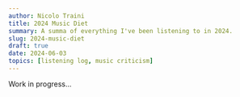 ```yaml
---
author: Nicolo Traini
title: 2024 Music Diet
summary: A summa of everything I've been listening to in 2024.
slug: 2024-music-diet
draft: true
date: 2024-06-03
topics: [listening log, music criticism]
---
```


Work in progress...
